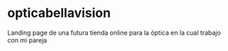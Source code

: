 # opticabellavision
Landing page de una futura tienda online para la óptica en la cual trabajo con mi pareja
